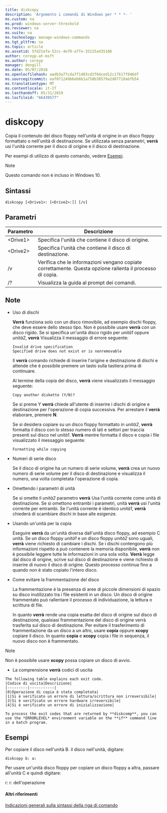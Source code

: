 ```yaml
---
title: diskcopy
description: 'Argomento i comandi di Windows per * * *- '
ms.custom: na
ms.prod: windows-server-threshold
ms.reviewer: na
ms.suite: na
ms.technology: manage-windows-commands
ms.tgt_pltfrm: na
ms.topic: article
ms.assetid: 5fd21efa-52cc-4e70-a7fe-35125a435106
author: coreyp-at-msft
ms.author: coreyp
manager: dongill
ms.date: 05/07/2018
ms.openlocfilehash: aadb3a77cda7f1403cd2f04ced12c17617f046df
ms.sourcegitcommit: eaf071249b6eb6b1a758b38579a2d87710abfb54
ms.translationtype: MT
ms.contentlocale: it-IT
ms.lasthandoff: 05/31/2019
ms.locfileid: "66439577"
---
```

# <a name="diskcopy"></a>diskcopy



Copia il contenuto del disco floppy nell'unità di origine in un disco floppy formattato o nell'unità di destinazione. Se utilizzata senza parametri, **verrà** usi l'unità corrente per il disco di origine e il disco di destinazione.

Per esempi di utilizzo di questo comando, vedere [Esempi](#BKMK_examples).

> [!NOTE]
> Questo comando non è incluso in Windows 10.

## <a name="syntax"></a>Sintassi

```
diskcopy [<Drive1>: [<Drive2>:]] [/v]
```

## <a name="parameters"></a>Parametri

|Parametro|Descrizione|
|---------|-----------|
|\<Drive1>|Specifica l'unità che contiene il disco di origine.|
|\<Drive2>|Specifica l'unità che contiene il disco di destinazione.|
|/v|Verifica che le informazioni vengano copiate correttamente. Questa opzione rallenta il processo di copia.|
|/?|Visualizza la guida al prompt dei comandi.|

## <a name="remarks"></a>Note

-   Uso di dischi

    **Verrà** funziona solo con un disco rimovibile, ad esempio dischi floppy, che deve essere dello stesso tipo. Non è possibile usare **verrà** con un disco rigido. Se si specifica un'unità disco rigido per *unità1* oppure *unità2*, **verrà** Visualizza il messaggio di errore seguente:  
    ```
    Invalid drive specification
    Specified drive does not exist or is nonremovable
    ```  
    Il **verrà** comando richiede di inserire l'origine e destinazione di dischi e attende che è possibile premere un tasto sulla tastiera prima di continuare.

    Al termine della copia del disco, **verrà** viene visualizzato il messaggio seguente:  
    ```
    Copy another diskette (Y/N)?
    ```  
    Se si preme Y **verrà** chiede all'utente di inserire i dischi di origine e destinazione per l'operazione di copia successiva. Per arrestare il **verrà** elaborare, premere **N**.

    Se si desidera copiare su un disco floppy formattato in *unità2*, **verrà** formatta il disco con lo stesso numero di lati e settori per traccia presenti sul disco nel *unità1*. **Verrà** mentre formatta il disco e copia i file visualizzato il messaggio seguente:  
    ```
    Formatting while copying
    ```  
-   Numeri di serie disco

    Se il disco di origine ha un numero di serie volume, **verrà** crea un nuovo numero di serie volume per il disco di destinazione e visualizza il numero, una volta completata l'operazione di copia.
-   Omettendo i parametri di unità

    Se si omette il *unità2* parametro **verrà** Usa l'unità corrente come unità di destinazione. Se si omettono entrambi i parametri, unità **verrà** usi l'unità corrente per entrambi. Se l'unità corrente è identico *unità1*, **verrà** chiederà di scambiare dischi in base alle esigenze.
-   Usando un'unità per la copia

    Eseguire **verrà** da un'unità diversa dall'unità disco floppy, ad esempio C unità. Se un disco floppy *unità1* e un disco floppy *unità2* sono uguali, **verrà** viene richiesto di cambiare i dischi. Se i dischi contengono più informazioni rispetto a può contenere la memoria disponibile, **verrà** non è possibile leggere tutte le informazioni in una sola volta. **Verrà** legge dal disco di origine, scrive sul disco di destinazione e viene richiesto di inserire di nuovo il disco di origine. Questo processo continua fino a quando non è stato copiato l'intero disco.
-   Come evitare la frammentazione del disco

    La frammentazione è la presenza di aree di piccole dimensioni di spazio su disco inutilizzato tra i file esistenti in un disco. Un disco di origine frammentato può rallentare il processo di individuazione, la lettura o scrittura di file.

    In quanto **verrà** rende una copia esatta del disco di origine sul disco di destinazione, qualsiasi frammentazione del disco di origine verrà trasferita sul disco di destinazione. Per evitare il trasferimento di frammentazione da un disco a un altro, usare **copia** oppure **xcopy** copiare il disco. In quanto **copia** e **xcopy** copia i file in sequenza, il nuovo disco non è frammentato.

> [!NOTE]
> Non è possibile usare **xcopy** possa copiare un disco di avvio.
> -   La comprensione **verrà** codici di uscita

    The following table explains each exit code.  
    |Codice di uscita|Descrizione|
    |---------|-----------|
    |0|Operazione di copia è stata completata|
    |1|Si è verificato un errore di lettura/scrittura non irreversibile|
    |3|Si è verificato un errore hardware irreversibile|
    |4|Si è verificato un errore di inizializzazione|

    To process the exit codes that are returned by **diskcomp**, you can use the *ERRORLEVEL* environment variable on the **if** command line in a batch program.

## <a name="BKMK_examples"></a>Esempi

Per copiare il disco nell'unità B. il disco nell'unità, digitare:
```
diskcopy b: a:
```
Per usare un'unità disco floppy per copiare un disco floppy a altra, passare all'unità C e quindi digitare:

r: r: dell'operazione

#### <a name="additional-references"></a>Altri riferimenti

[Indicazioni generali sulla sintassi della riga di comando](command-line-syntax-key.md)